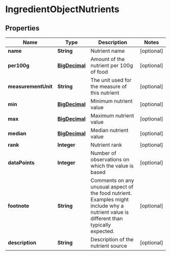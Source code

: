 # IngredientObjectNutrients

## Properties
Name | Type | Description | Notes
------------ | ------------- | ------------- | -------------
**name** | **String** | Nutrient name |  [optional]
**per100g** | [**BigDecimal**](BigDecimal.md) | Amount of the nutrient per 100g of food |  [optional]
**measurementUnit** | **String** | The unit used for the measure of this nutrient |  [optional]
**min** | [**BigDecimal**](BigDecimal.md) | Minimum nutrient value |  [optional]
**max** | [**BigDecimal**](BigDecimal.md) | Maximum nutrient value |  [optional]
**median** | [**BigDecimal**](BigDecimal.md) | Median nutrient value |  [optional]
**rank** | **Integer** | Nutrient rank |  [optional]
**dataPoints** | **Integer** | Number of observations on which the value is based |  [optional]
**footnote** | **String** | Comments on any unusual aspect of the food nutrient. Examples might include why a nutrient value is different than typically expected. |  [optional]
**description** | **String** | Description of the nutrient source |  [optional]
